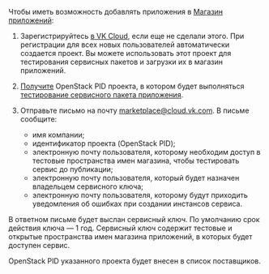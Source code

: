 Чтобы иметь возможность добавлять приложения в [Магазин приложений](https://cloud.vk.com/docs/ru/applications-and-services/marketplace):

1. Зарегистрируйтесь [в VK Cloud](/ru/intro/start/account-registration), если еще не сделали этого. При регистрации для всех новых пользователей автоматически создается проект. Вы можете использовать этот проект для тестирования сервисных пакетов и загрузки их в магазин приложений.
1. [Получите](https://cloud.vk.com/docs/tools-for-using-services/api/rest-api/endpoints#poluchenie_project_id) OpenStack PID проекта, в котором будет выполняться [тестирование сервисного пакета приложения](/ru/tools-for-using-services/vendor-account/manage-apps/ibservice_add/ibservice_upload/ibservice_upload_localtest).
1. Отправьте письмо на почту [marketplace@cloud.vk.com](mailto:marketplace@cloud.vk.com). В письме сообщите: 

    - имя компании;
    - идентификатор проекта (OpenStack PID);
    - электронную почту пользователя, которому необходим доступ в тестовые пространства имен магазина, чтобы тестировать сервис до публикации;
    - электронную почту пользователя, который будет назначен владельцем сервисного ключа;
    - электронную почту пользователя, которому будут приходить уведомления об ошибках при создании инстансов сервиса.

В ответном письме будет выслан сервисный ключ. По умолчанию срок действия ключа — 1 год. Сервисный ключ содержит тестовые и открытые пространства имен магазина приложений, в которых будет доступен сервис.

OpenStack PID указанного проекта будет внесен в список поставщиков.
